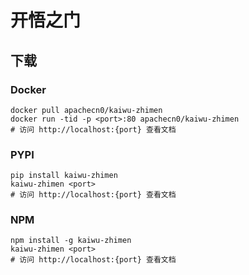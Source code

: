 # 开悟之门

## 下载

### Docker

```
docker pull apachecn0/kaiwu-zhimen
docker run -tid -p <port>:80 apachecn0/kaiwu-zhimen
# 访问 http://localhost:{port} 查看文档
```

### PYPI

```
pip install kaiwu-zhimen
kaiwu-zhimen <port>
# 访问 http://localhost:{port} 查看文档
```

### NPM

```
npm install -g kaiwu-zhimen
kaiwu-zhimen <port>
# 访问 http://localhost:{port} 查看文档
```
